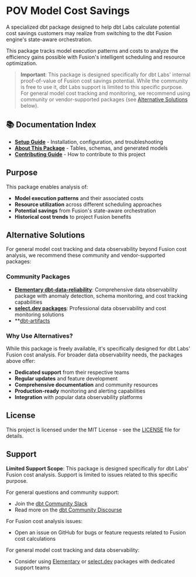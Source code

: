 # POV Model Cost Savings

A specialized dbt package designed to help dbt Labs calculate potential cost savings customers may realize from switching to the dbt Fusion engine's state-aware orchestration. 

This package tracks model execution patterns and costs to analyze the efficiency gains possible with Fusion's intelligent scheduling and resource optimization.

> **Important**: This package is designed specifically for dbt Labs' internal proof-of-value of Fusion cost savings potential. While the community is free to use it, dbt Labs support is limited to this specific purpose. For general model cost tracking and monitoring, we recommend using community or vendor-supported packages (see [Alternative Solutions](#alternative-solutions) below).

## 📚 Documentation Index

- **[Setup Guide](SETUP.md)** - Installation, configuration, and troubleshooting
- **[About This Package](ABOUT.md)** - Tables, schemas, and generated models
- **[Contributing Guide](CONTRIBUTING.md)** - How to contribute to this project

## Purpose

This package enables analysis of:
- **Model execution patterns** and their associated costs
- **Resource utilization** across different scheduling approaches  
- **Potential savings** from Fusion's state-aware orchestration
- **Historical cost trends** to project Fusion benefits

## Alternative Solutions

For general model cost tracking and data observability beyond Fusion cost analysis, we recommend these community and vendor-supported packages:

### Community Packages

- **[Elementary dbt-data-reliability](https://github.com/elementary-data/dbt-data-reliability)**: Comprehensive data observability package with anomaly detection, schema monitoring, and cost tracking capabilities
- **[select.dev packages](https://select.dev/)**: Professional data observability and cost monitoring solutions
- **[dbt-artifacts](https://github.com/brooklyn-data/dbt_artifacts)

### Why Use Alternatives?

While this package is freely available, it's specifically designed for dbt Labs' Fusion cost analysis. For broader data observability needs, the packages above offer:

- **Dedicated support** from their respective teams
- **Regular updates** and feature development
- **Comprehensive documentation** and community resources
- **Production-ready** monitoring and alerting capabilities
- **Integration** with popular data observability platforms

## License

This project is licensed under the MIT License - see the [LICENSE](LICENSE) file for details.

## Support

**Limited Support Scope**: This package is designed specifically for dbt Labs' Fusion cost analysis. Support is limited to issues related to this specific purpose.

For general questions and community support:
- Join the [dbt Community Slack](http://community.getdbt.com/)
- Read more on the [dbt Community Discourse](https://discourse.getdbt.com)

For Fusion cost analysis issues:
- Open an issue on GitHub for bugs or feature requests related to Fusion cost calculations

For general model cost tracking and data observability:
- Consider using [Elementary](https://github.com/elementary-data/dbt-data-reliability) or [select.dev](https://select.dev/) packages with dedicated support teams
